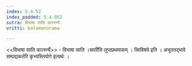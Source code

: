 ```yaml
---
index: 5.4.52
index_padded: 5.4.052
sutra: विभाषा साति कार्त्स्न्ये
vritti: balamanorama

---
```

<<विभाषा साति कार्त्स्न्ये>> - विभाषा साति ।साती॑ति लुप्तप्रथमाकम् । च्विविषये इति । अभूततद्भावे सम्पद्यकर्तरि कृभ्यस्तियोगे इत्यर्थः । 
